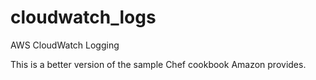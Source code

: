 # cloudwatch_logs
AWS CloudWatch Logging

This is a better version of the sample Chef cookbook Amazon provides.
